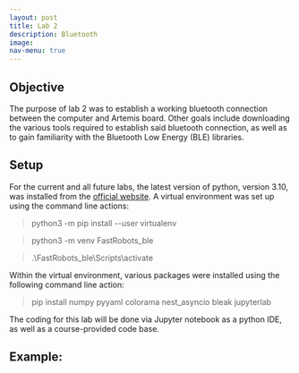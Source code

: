 ```yaml
---
layout: post
title: Lab 2
description: Bluetooth
image: 
nav-menu: true
---
```

<section id="content">

<h2>Objective</h2>

<p>The purpose of lab 2 was to establish a working bluetooth connection between the computer and Artemis board. Other goals include downloading the various tools required to establish said bluetooth connection, as well as to gain familiarity with the Bluetooth Low Energy (BLE) libraries.</p>

<h2>Setup</h2>
<p>For the current and all future labs, the latest version of python, version 3.10,  was installed from the <a href="https://www.python.org/downloads/">official website</a>. A virtual environment was set up using the command line actions: 
<blockquote>python3 -m pip install --user virtualenv</blockquote>
<blockquote>python3 -m venv FastRobots_ble</blockquote>
<blockquote>.\FastRobots_ble\Scripts\activate</blockquote>
Within the virtual environment, various packages were installed using the following command line action:
<blockquote>pip install numpy pyyaml colorama nest_asyncio bleak jupyterlab</blockquote>
The coding for this lab will be done via Jupyter notebook as a python IDE, as well as a course-provided code base.
</p>

<h2>Example:</h2>